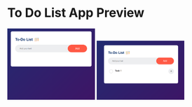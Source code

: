 # To Do List App Preview

<img src="images/Screenshot_1.png"  width="200">

<img src="images/Screenshot_2.png"  width="200">

